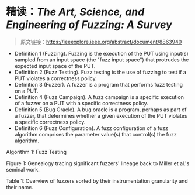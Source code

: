 # 精读：*The Art, Science, and Engineering of Fuzzing: A Survey*

> 原文链接：https://ieeexplore.ieee.org/abstract/document/8863940

- Definition 1 (Fuzzing). Fuzzing is the execution of the PUT using input(s) sampled from an input space (the "fuzz input space") that protrudes the expected input space of the PUT.
- Definition 2 (Fuzz Testing). Fuzz testing is the use of fuzzing to test if a PUT violates a correctness policy.
- Definition 3 (Fuzzer). A fuzzer is a program that performs fuzz testing on a PUT.
- Definition 4 (Fuzz Campaign). A fuzz campaign is a specific execution of a fuzzer on a PUT with a specific correctness policy.
- Definition 5 (Bug Oracle). A bug oracle is a program, perhaps as part of a fuzzer, that determines whether a given execution of the PUT violates a specific correctness policy.
- Definition 6 (Fuzz Configuration). A fuzz configuration of a fuzz algorithm comprises the parameter value(s) that control(s) the fuzz algorithm.

Algorithm 1: Fuzz Testing

Figure 1: Genealogy tracing significant fuzzers' lineage back to Miller et al.'s seminal work.

Table 1: Overview of fuzzers sorted by their instrumentation granularity and their name.